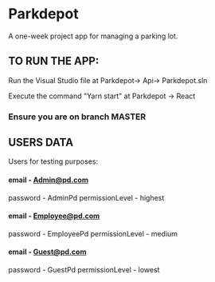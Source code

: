 # Parkdepot
A one-week project app for managing a parking lot. 
 
## TO RUN THE APP:  
Run the Visual Studio file at Parkdepot-> Api-> Parkdepot.sln

Execute the command "Yarn start" at Parkdepot -> React 
### Ensure you are on branch MASTER 
 
## USERS DATA 
Users for testing purposes: 
 
#### email - Admin@pd.com 
password - AdminPd 
permissionLevel - highest 
 
#### email - Employee@pd.com 
password - EmployeePd 
permissionLevel - medium 
 
#### email - Guest@pd.com 
password - GuestPd 
permissionLevel - lowest 
